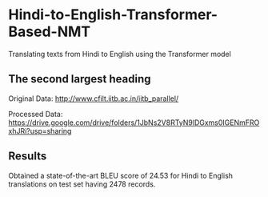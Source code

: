 # Hindi-to-English-Transformer-Based-NMT
Translating texts from Hindi to English using the Transformer model

## The second largest heading
Original Data: http://www.cfilt.iitb.ac.in/iitb_parallel/

Processed Data: https://drive.google.com/drive/folders/1JbNs2V8RTyN9lDGxms0IGENmFROxhJRi?usp=sharing

## Results
Obtained a state-of-the-art BLEU score of 24.53 for Hindi to English translations on test set having 2478 records.
